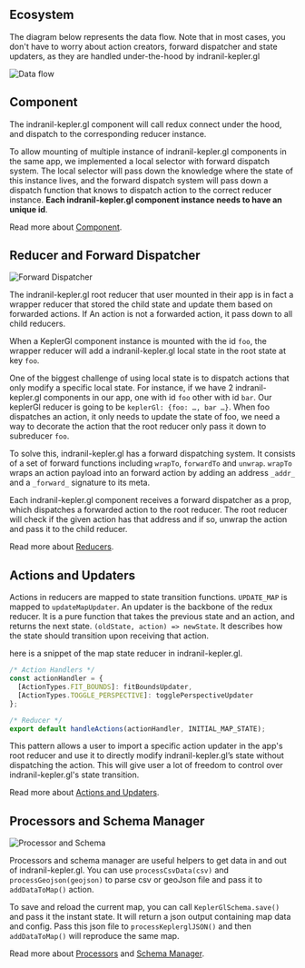## Ecosystem

The diagram below represents the data flow. Note that in most cases, you don't have to worry about action creators, forward dispatcher and state updaters, as they are handled under-the-hood by indranil-kepler.gl

![Data flow][data-flow]

## Component

The indranil-kepler.gl component will call redux connect under the hood, and dispatch to the corresponding reducer instance.

To allow mounting of multiple instance of indranil-kepler.gl components in the same app, we implemented a local selector with forward dispatch system. The local selector will pass down the knowledge where the state of this instance lives, and the forward dispatch system will pass down a dispatch function that knows to dispatch action to the correct reducer instance. **Each indranil-kepler.gl component instance needs to have an unique id**.

Read more about [Component][components].

## Reducer and Forward Dispatcher

![Forward Dispatcher][forward-dispatcher]

The indranil-kepler.gl root reducer that user mounted in their app is in fact a wrapper reducer that stored the child state and update them based on forwarded actions. If An action is not a forwarded action, it pass down to all child reducers.

When a KeplerGl component instance is mounted with the id `foo`, the wrapper reducer will add a indranil-kepler.gl local state in the root state at key `foo`.

One of the biggest challenge of using local state is to dispatch actions that only modify a specific local state. For instance, if we have 2 indranil-kepler.gl components in our app, one with id `foo` other with id `bar`. Our keplerGl reducer is going to be `keplerGl: {foo: …, bar …}`. When foo dispatches an action, it only needs to update the state of foo, we need a way to decorate the action that the root reducer only pass it down to subreducer `foo`.

To solve this, indranil-kepler.gl has a forward dispatching system. It consists of a set of forward functions including `wrapTo`, `forwardTo` and `unwrap`. `wrapTo` wraps an action payload into an forward action by adding an address `_addr_` and a `_forward_` signature to its meta.

Each indranil-kepler.gl component receives a forward dispatcher as a prop, which dispatches a forwarded action to the root reducer. The root reducer will check if the given action has that address and if so, unwrap the action and pass it to the child reducer.

Read more about [Reducers][reducers].

## Actions and Updaters

Actions in reducers are mapped to state transition functions. `UPDATE_MAP` is mapped to `updateMapUpdater`. An updater is the backbone of the redux reducer. It is a pure function that takes the previous state and an action, and returns the next state. `(oldState, action) => newState`. It describes how the state should transition upon receiving that action.

here is a snippet of the map state reducer in indranil-kepler.gl.

```js
/* Action Handlers */
const actionHandler = {
  [ActionTypes.FIT_BOUNDS]: fitBoundsUpdater,
  [ActionTypes.TOGGLE_PERSPECTIVE]: togglePerspectiveUpdater
};

/* Reducer */
export default handleActions(actionHandler, INITIAL_MAP_STATE);
```

This pattern allows a user to import a specific action updater in the app's root reducer and use it to directly modify indranil-kepler.gl’s state without dispatching the action. This will give user a lot of freedom to control over indranil-kepler.gl's state transition.

Read more about [Actions and Updaters][actions-updaters].

## Processors and Schema Manager

![Processor and Schema][processor-schema]

Processors and schema manager are useful helpers to get data in and out of indranil-kepler.gl. You can use `processCsvData(csv)` and `processGeojson(geojson)` to parse csv or geoJson file and pass it to `addDataToMap()` action.

To save and reload the current map, you can call `KeplerGlSchema.save()` and pass it the instant state. It will return a json output containing map data and config. Pass this json file to `processKeplerglJSON()` and then `addDataToMap()` will reproduce the same map.

Read more about [Processors][processors] and [Schema Manager][schemas].

<!--  -->

[basic-usage]: ./basic-usage.md
[advanced-usage]: ./advanced-usage.md
[components]: components/README.md
[reducers]: reducers/README.md
[actions-updaters]: actions/README.md
[processors]: processors/README.md
[schemas]: schemas/README.md
[data-flow]: https://d1a3f4spazzrp4.cloudfront.net/indranil-kepler.gl/documentation/api_data-flow.png
[forward-dispatcher]: https://d1a3f4spazzrp4.cloudfront.net/indranil-kepler.gl/documentation/api_forward-dispatch.png
[processor-schema]: https://d1a3f4spazzrp4.cloudfront.net/indranil-kepler.gl/documentation/api_load-save.png
